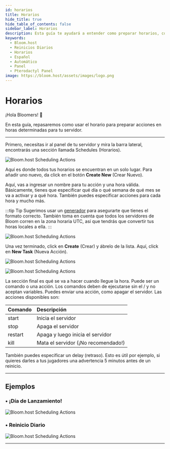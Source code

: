 ```yaml
---
id: horarios
title: Horarios
hide_title: true
hide_table_of_contents: false
sidebar_label: Horarios
description: Esta guía te ayudará a entender como preparar horarios, como reinicios diarios, por medio del panel de pterodactyl.
keywords:
  - Bloom.host
  - Reinicios Diarios
  - Horarios
  - Español
  - Automático
  - Panel
  - Pterodactyl Panel
image: https://bloom.host/assets/images/logo.png
---
```


# Horarios

¡Hola Bloomers! 👋

En esta guía, repasaremos como usar el horario para preparar acciones en horas determinadas para tu servidor.

--- 

Primero, necesitas ir al panel de tu servidor y mira la barra lateral, encontrarás una sección llamada Schedules (Horarios).

![Bloom.host Scheduling Actions](../../../../../static/img/scheduling-actions/scheduling-actions1.png) 

Aquí es donde todos tus horarios se encuentran en un solo lugar. Para añadir uno nuevo, da click en el botón **Create New** (Crear Nuevo).

Aquí, vas a ingresar un nombre para tu acción y una hora válida. Básicamente, tienes que especificar qué día o qué semana de qué mes se va a activar y a qué hora. También puedes especificar acciones para cada hora y mucho más.

:::tip Tip
Sugerimos usar un [generador](https://crontab.guru/) para asegurarte que tienes el formato correcto. También toma en cuenta que todos los servidores de Bloom corren en la zona horaria UTC, así que tendrás que convertir tus horas locales a ella.
:::

![Bloom.host Scheduling Actions](../../../../../static/img/scheduling-actions/scheduling-actions2.png)

Una vez terminado, click en **Create** (Crear) y ábrelo de la lista. Aquí, click en **New Task** (Nueva Acción).

![Bloom.host Scheduling Actions](../../../../../static/img/scheduling-actions/scheduling-actions3.png)

![Bloom.host Scheduling Actions](../../../../../static/img/scheduling-actions/scheduling-actions4.png)

La sección final es qué se va a hacer cuando llegue la hora. Puede ser un comando o una acción. Los comandos deben de ejecutarse sin el / y no aceptan variables. Puedes enviar una acción, como apagar el servidor. Las acciones disponibles son:

| Comando | Descripción                         | 
| :------ | :---------------------------------- |
| start   | Inicia el servidor                  |
| stop    | Apaga el servidor                   |
| restart | Apaga y luego inicia el servidor    |
| kill    | Mata el servidor (¡No recomendado!) |

También puedes especificar un delay (retraso). Esto es útil por ejemplo, si quieres darles a tus jugadores una advertencia 5 minutos antes de un reinicio. 

---

## Ejemplos

### • ¡Día de Lanzamiento!

![Bloom.host Scheduling Actions](../../../../../static/img/scheduling-actions/scheduling-actions5.png)

### • Reinicio Diario

![Bloom.host Scheduling Actions](../../../../../static/img/scheduling-actions/scheduling-actions6.png)

---